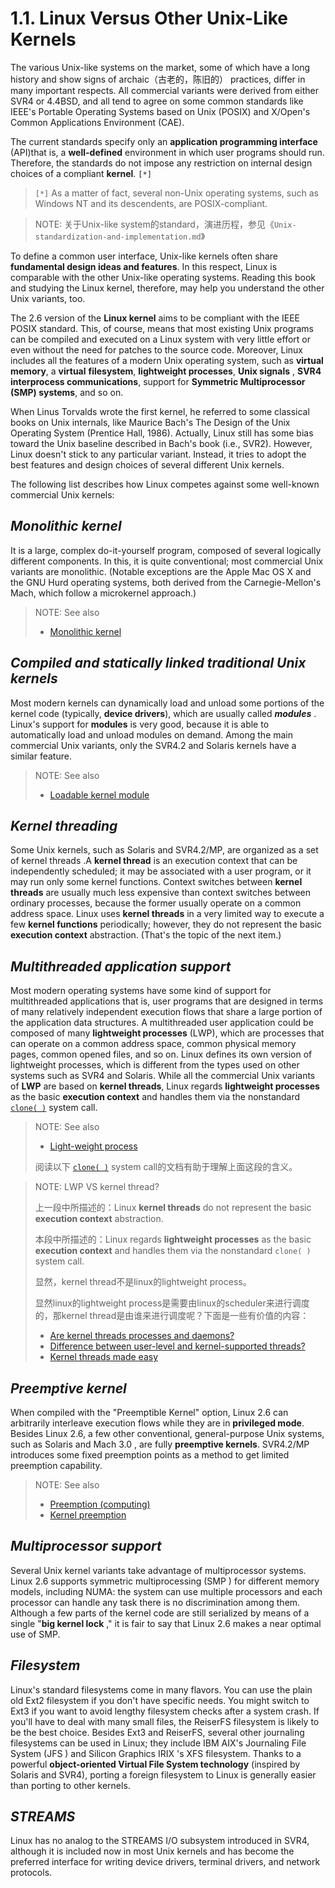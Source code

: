 # 1.1. Linux Versus Other Unix-Like Kernels

The various Unix-like systems on the market, some of which have a long history and show signs of archaic（古老的，陈旧的） practices, differ in many important respects. All commercial variants were derived from either SVR4 or 4.4BSD, and all tend to agree on some common standards like IEEE's Portable
Operating Systems based on Unix (POSIX) and X/Open's Common Applications Environment (CAE).

The current standards specify only an **application programming interface** (API)that is, a **well-defined** environment in which user programs should run. Therefore, the standards do not impose any
restriction on internal design choices of a compliant **kernel**. `[*]`

> `[*]` As a matter of fact, several non-Unix operating systems, such as Windows NT and its descendents, are POSIX-compliant.

> NOTE: 关于Unix-like system的standard，演进历程，参见《`Unix-standardization-and-implementation.md`》

To define a common user interface, Unix-like kernels often share **fundamental design ideas and features**. In this respect, Linux is comparable with the other Unix-like operating systems. Reading this book and studying the Linux kernel, therefore, may help you understand the other Unix variants, too.

The 2.6 version of the **Linux kernel** aims to be compliant with the IEEE POSIX standard. This, of course, means that most existing Unix programs can be compiled and executed on a Linux system with very little effort or even without the need for patches to the source code. Moreover, Linux includes all the features of a modern Unix operating system, such as **virtual memory**, a **virtual** **filesystem**, **lightweight processes**, **Unix signals** , **SVR4 interprocess communications**, support for **Symmetric Multiprocessor (SMP) systems**, and so on.

When Linus Torvalds wrote the first kernel, he referred to some classical books on Unix internals, like Maurice Bach's The Design of the Unix Operating System (Prentice Hall, 1986). Actually, Linux still has some bias toward the Unix baseline described in Bach's book (i.e., SVR2). However, Linux doesn't stick to any particular variant. Instead, it tries to adopt the best features and design choices of several different Unix kernels.

The following list describes how Linux competes against some well-known commercial Unix kernels:

## *Monolithic kernel*

It is a large, complex do-it-yourself program, composed of several logically different components. In this, it is quite conventional; most commercial Unix variants are monolithic. (Notable exceptions are the Apple Mac OS X and the GNU Hurd operating systems, both derived from the Carnegie-Mellon's Mach, which follow a microkernel approach.)

> NOTE: See also
>
> - [Monolithic kernel](https://en.wikipedia.org/wiki/Monolithic_kernel)

## *Compiled and statically linked traditional Unix kernels*

Most modern kernels can dynamically load and unload some portions of the kernel code (typically, **device drivers**), which are usually called ***modules*** . Linux's support for **modules** is very good, because it is able to automatically load and unload modules on demand. Among the main commercial Unix variants, only the SVR4.2 and Solaris kernels have a similar feature.

> NOTE: See also
>
> - [Loadable kernel module](https://en.wikipedia.org/wiki/Loadable_kernel_module)

## *Kernel threading*

Some Unix kernels, such as Solaris and SVR4.2/MP, are organized as a set of kernel threads .A **kernel thread** is an execution context that can be independently scheduled; it may be associated with a user program, or it may run only some kernel functions. Context switches between **kernel threads** are usually much less expensive than context switches between ordinary processes, because the former usually operate on a common address space. Linux uses **kernel threads** in a very limited way to execute a few **kernel functions** periodically; however, they do not represent the basic **execution context** abstraction. (That's the topic of the next item.)

## *Multithreaded application support*

Most modern operating systems have some kind of support for multithreaded applications that is, user programs that are designed in terms of many relatively independent execution flows that share a large portion of the application data structures. A multithreaded user application could be composed of many **lightweight processes** (LWP), which are processes that can operate on a common address space, common physical memory pages, common opened files, and so on. Linux defines its own version of lightweight processes, which is different from the types used on other systems such as SVR4 and Solaris. While all the commercial Unix variants of **LWP** are based on **kernel threads**, Linux regards **lightweight processes** as the basic **execution context** and handles them via the nonstandard  [`clone( )`](http://man7.org/linux/man-pages/man2/clone.2.html) system call.

> NOTE: See also
>
> - [Light-weight process](https://en.wikipedia.org/wiki/Light-weight_process)
>
> 阅读以下 [`clone( )`](http://man7.org/linux/man-pages/man2/clone.2.html) system call的文档有助于理解上面这段的含义。

> NOTE: LWP VS kernel thread?
>
> 上一段中所描述的：Linux **kernel threads** do not represent the basic **execution context** abstraction.
>
> 本段中所描述的：Linux regards **lightweight processes** as the basic **execution context** and handles them via the nonstandard  `clone( )` system call.
>
> 显然，kernel thread不是linux的lightweight process。
>
> 显然linux的lightweight process是需要由linux的scheduler来进行调度的，那kernel thread是由谁来进行调度呢？下面是一些有价值的内容：
>
> - [Are kernel threads processes and daemons?](https://unix.stackexchange.com/questions/266434/are-kernel-threads-processes-and-daemons)
> - [Difference between user-level and kernel-supported threads?](https://stackoverflow.com/questions/15983872/difference-between-user-level-and-kernel-supported-threads)
> - [Kernel threads made easy](https://lwn.net/Articles/65178/)
>



## *Preemptive kernel*

When compiled with the "Preemptible Kernel" option, Linux 2.6 can arbitrarily interleave execution flows while they are in **privileged mode**. Besides Linux 2.6, a few other conventional, general-purpose Unix systems, such as Solaris and Mach 3.0 , are fully **preemptive kernels**. SVR4.2/MP introduces some fixed preemption points as a method to get limited preemption capability.

> NOTE: See also
>
> - [Preemption (computing)](https://en.wikipedia.org/wiki/Preemption_(computing))
> - [Kernel preemption](https://en.wikipedia.org/wiki/Kernel_preemption)



## *Multiprocessor support*

Several Unix kernel variants take advantage of multiprocessor systems. Linux 2.6 supports symmetric multiprocessing (SMP ) for different memory models, including NUMA: the system can use multiple processors and each processor can handle any task there is no discrimination among them. Although a few parts of the kernel code are still serialized by means of a single "**big kernel lock** ," it is fair to say that Linux 2.6 makes a near optimal use of SMP.

## *Filesystem*

Linux's standard filesystems come in many flavors. You can use the plain old Ext2 filesystem if you don't have specific needs. You might switch to Ext3 if you want to avoid lengthy filesystem checks after a system crash. If you'll have to deal with many small files, the ReiserFS filesystem is likely to be the best choice. Besides Ext3 and ReiserFS, several other journaling filesystems can be used in Linux; they include IBM AIX's Journaling File System (JFS ) and Silicon Graphics IRIX 's XFS filesystem. Thanks to a powerful **object-oriented Virtual File System technology** (inspired by Solaris and SVR4), porting a foreign filesystem to Linux is generally easier than porting to other kernels.

## *STREAMS*

Linux has no analog to the STREAMS I/O subsystem introduced in SVR4, although it is included now in most Unix kernels and has become the preferred interface for writing device drivers, terminal drivers, and network protocols.